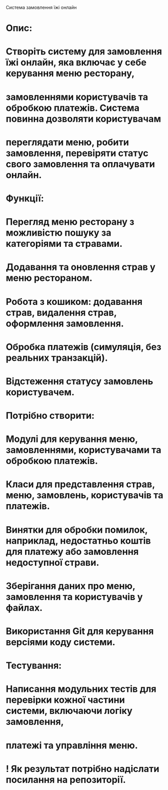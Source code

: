 Система замовлення їжі онлайн
#
# Опис:
# 	Створіть систему для замовлення їжі онлайн, яка включає у себе керування меню ресторану,
# замовленнями користувачів та обробкою платежів. Система повинна дозволяти користувачам
# переглядати меню, робити замовлення, перевіряти статус свого замовлення та оплачувати онлайн.
#
# Функції:
#
# 	Перегляд меню ресторану з можливістю пошуку за категоріями та стравами.
# Додавання та оновлення страв у меню рестораном.
# Робота з кошиком: додавання страв, видалення страв, оформлення замовлення.
# Обробка платежів (симуляція, без реальних транзакцій).
# Відстеження статусу замовлень користувачем.
# Потрібно створити:
# Модулі для керування меню, замовленнями, користувачами та обробкою платежів.
# Класи для представлення страв, меню, замовлень, користувачів та платежів.
# Винятки для обробки помилок, наприклад, недостатньо коштів для платежу або замовлення недоступної страви.
# Зберігання даних про меню, замовлення та користувачів у файлах.
# Використання Git для керування версіями коду системи.
#
# Тестування:
# 	Написання модульних тестів для перевірки кожної частини системи, включаючи логіку замовлення,
# платежі та управління меню.
#
#
# ! Як результат потрібно надіслати посилання на репозиторії.
